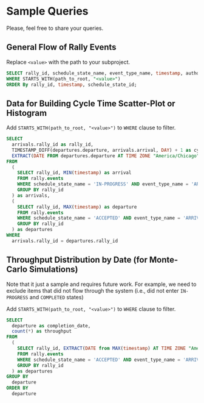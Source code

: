 # Sample Queries

Please, feel free to share your queries. 

## General Flow of Rally Events

Replace ```<value>``` with the path to your subproject.

```sql
SELECT rally_id, schedule_state_name, event_type_name, timestamp, author, path_to_root FROM rally.events 
WHERE STARTS_WITH(path_to_root, "<value>") 
ORDER By rally_id, timestamp, schedule_state_id;
```

## Data for Building Cycle Time Scatter-Plot or Histogram

Add ```STARTS_WITH(path_to_root, "<value>")``` to ```WHERE``` clause to filter.

```sql
SELECT 
  arrivals.rally_id as rally_id, 
  TIMESTAMP_DIFF(departures.departure, arrivals.arrival, DAY) + 1 as cycle_time_in_days, 
  EXTRACT(DATE FROM departures.departure AT TIME ZONE "America/Chicago") as completion_date 
FROM 
  (
    SELECT rally_id, MIN(timestamp) as arrival 
    FROM rally.events 
    WHERE schedule_state_name = 'IN-PROGRESS' AND event_type_name = 'ARRIVAL' 
    GROUP BY rally_id
  ) as arrivals,
  (
    SELECT rally_id, MAX(timestamp) as departure 
    FROM rally.events 
    WHERE schedule_state_name = 'ACCEPTED' AND event_type_name = 'ARRIVAL' 
    GROUP BY rally_id
  ) as departures
WHERE 
  arrivals.rally_id = departures.rally_id
```

## Throughput Distribution by Date (for Monte-Carlo Simulations)

Note that it just a sample and requires future work. For example, we need to exclude items that did not
flow through the system (i.e., did not enter ```IN-PROGRESS``` and ```COMPLETED``` states)

Add ```STARTS_WITH(path_to_root, "<value>")``` to ```WHERE``` clause to filter.

```sql
SELECT 
  departure as completion_date,
  count(*) as throughput 
FROM 
  (
    SELECT rally_id, EXTRACT(DATE from MAX(timestamp) AT TIME ZONE "America/Chicago") as departure 
    FROM rally.events 
    WHERE schedule_state_name = 'ACCEPTED' AND event_type_name = 'ARRIVAL' 
    GROUP BY rally_id
  ) as departures
GROUP BY
  departure
ORDER BY 
  departure
```